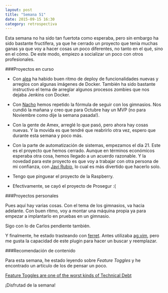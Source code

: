 ```yaml
---
layout: post
title: "Semana 51"
date: 2015-09-15 16:30
category: retrospectiva
---
```


Esta semana no ha sido tan fuertota como esperaba, pero sin embargo ha sido
bastante fructífera, ya que he cerrado un proyecto que tenía muchas ganas ya
que voy a hacer cosas un poco diferentes, no tanto en el qué, sino en el cómo.
De este modo, empiezo a socializar un poco con otros profesionales.

###Proyectos en curso

* Con [alea](http://alea-soluciones.com) ha habido buen ritmo de deploy de
  funcionalidades nuevas y arreglos con algunas imágenes de Docker. También ha
  sido bastante instructivo el tema de arreglar algunos procesos zombies que nos
  dejaba Jenkins con Docker.

* Con [Nacho](https://twitter.com/Nachokyoku) hemos repetido la fórmula de
  seguir con los gimnasios. Nos cundió la mañana y creo que para Octubre hay un
  MVP (no para Noviembre como dije la semana pasada!).

* Con la gente de Amex, arreglé lo que pasó, pero ahora hay cosas nuevas. Y la
  movida es que tendré que reabrirlo otra vez, espero que durante esta semana y
  poco más.

* Con la parte de automatización de sistemas, empezamos el día 21. Este es el
  proyecto que hemos cerrado. Aunque en términos económicos esperaba otra cosa,
  hemos llegado a un acuerdo razonable. Y la novedad para este proyecto es que
  voy a trabajar con otra persona de mi confianza, con [Javi
  Rubio](http://www.javirubio.net/), lo cual es más divertido que hacerlo solo.

* Tengo que pinguear el proyecto de la Raspberry.

* Efectivamente, se cayó el proyecto de Prosegur :(

###Proyectos personales

Pues aquí hay varias cosas. Con el tema de los gimnasios, va hacia adelante. Con
buen ritmo, voy a montar una máquina propia ya para empezar a implantarlo en
pruebas en un gimnasio.

Sigo con lo de Carlos pendiente también.

Y finalmente, he estado trasteando con
[ferret](https://github.com/wincent/ferret). Antes utilizaba
[ag.vim](https://github.com/rking/ag.vim), pero me gusta la capacidad de este
plugin para hacer un buscar y reemplazar.

###Recomendación de contenido

Para esta semana, he estado leyendo sobre *Feature Toggles* y he encontrado un
artículo de los de pensar un poco.

[Feature Toggles are one of the worst kinds of Technical
Debt](http://swreflections.blogspot.ie/2014/08/feature-toggles-are-one-of-worst-kinds.html)

¡Disfrutad de la semana!
